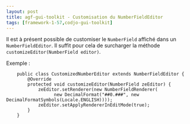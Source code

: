 ```yaml
---
layout: post
title: agf-gui-toolkit - Customisation du NumberFieldEditor
tags: [framework-1-57,codjo-gui-toolkit]
---
```

Il est à présent possible de customiser le ```NumberField``` affiché dans un ```NumberFieldEditor```. Il suffit pour cela de surcharger la méthode ```customizeEditor(NumberField editor)```.

Exemple :
```
    public class CustomizedNumberEditor extends NumberFieldEditor {
        @Override
        protected void customizeEditor(NumberField zeEditor) {
            zeEditor.setRenderer(new NumberFieldRenderer(
                  new DecimalFormat("##0.###", new DecimalFormatSymbols(Locale.ENGLISH))));
            zeEditor.setApplyRendererInEditMode(true);
        }
    }
```
